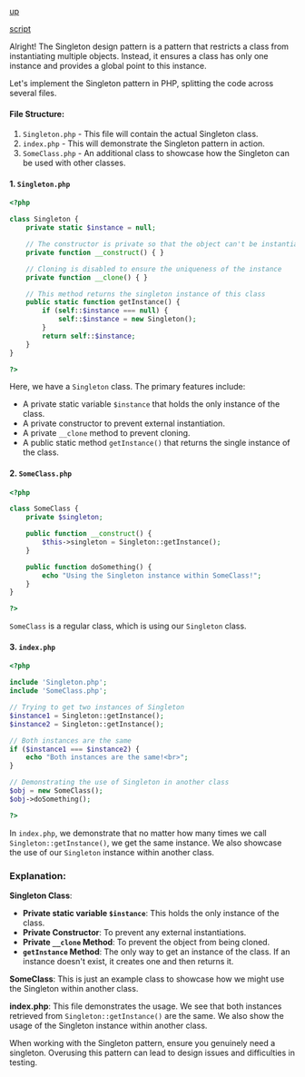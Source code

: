[up](../README.md) 

[script](script/page01.md)

Alright! The Singleton design pattern is a pattern that restricts a class from instantiating multiple objects. Instead, it ensures a class has only one instance and provides a global point to this instance.

Let's implement the Singleton pattern in PHP, splitting the code across several files.

#### File Structure:
1. `Singleton.php` - This file will contain the actual Singleton class.
2. `index.php` - This will demonstrate the Singleton pattern in action.
3. `SomeClass.php` - An additional class to showcase how the Singleton can be used with other classes.

#### 1. `Singleton.php`
```php
<?php

class Singleton {
    private static $instance = null;

    // The constructor is private so that the object can't be instantiated from outside
    private function __construct() { }

    // Cloning is disabled to ensure the uniqueness of the instance
    private function __clone() { }

    // This method returns the singleton instance of this class
    public static function getInstance() {
        if (self::$instance === null) {
            self::$instance = new Singleton();
        }
        return self::$instance;
    }
}

?>
```

Here, we have a `Singleton` class. The primary features include:
- A private static variable `$instance` that holds the only instance of the class.
- A private constructor to prevent external instantiation.
- A private `__clone` method to prevent cloning.
- A public static method `getInstance()` that returns the single instance of the class.

#### 2. `SomeClass.php`
```php
<?php

class SomeClass {
    private $singleton;

    public function __construct() {
        $this->singleton = Singleton::getInstance();
    }

    public function doSomething() {
        echo "Using the Singleton instance within SomeClass!";
    }
}

?>
```

`SomeClass` is a regular class, which is using our `Singleton` class.

#### 3. `index.php`
```php
<?php

include 'Singleton.php';
include 'SomeClass.php';

// Trying to get two instances of Singleton
$instance1 = Singleton::getInstance();
$instance2 = Singleton::getInstance();

// Both instances are the same
if ($instance1 === $instance2) {
    echo "Both instances are the same!<br>";
}

// Demonstrating the use of Singleton in another class
$obj = new SomeClass();
$obj->doSomething();

?>
```

In `index.php`, we demonstrate that no matter how many times we call `Singleton::getInstance()`, we get the same instance. We also showcase the use of our `Singleton` instance within another class.

### Explanation:

**Singleton Class**:
- **Private static variable `$instance`**: This holds the only instance of the class.
- **Private Constructor**: To prevent any external instantiations.
- **Private `__clone` Method**: To prevent the object from being cloned.
- **`getInstance` Method**: The only way to get an instance of the class. If an instance doesn't exist, it creates one and then returns it.

**SomeClass**:
This is just an example class to showcase how we might use the Singleton within another class.

**index.php**:
This file demonstrates the usage. We see that both instances retrieved from `Singleton::getInstance()` are the same. We also show the usage of the Singleton instance within another class.

When working with the Singleton pattern, ensure you genuinely need a singleton. Overusing this pattern can lead to design issues and difficulties in testing.
